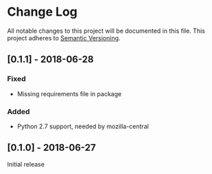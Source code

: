 # Change Log
All notable changes to this project will be documented in this file.
This project adheres to [Semantic Versioning](http://semver.org/).

## [0.1.1] - 2018-06-28

### Fixed
* Missing requirements file in package

### Added
* Python 2.7 support, needed by mozilla-central


## [0.1.0] - 2018-06-27
Initial release
